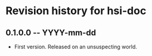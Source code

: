 # Revision history for hsi-doc

## 0.1.0.0 -- YYYY-mm-dd

* First version. Released on an unsuspecting world.
